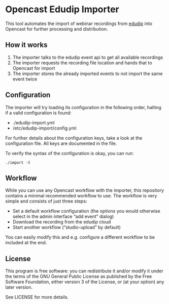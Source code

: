 Opencast Edudip Importer
========================

This tool automates the import of webinar recordings from
[edudip](https://edudip.com) into Opencast for further processing and
distribution.


How it works
------------

1. The importer talks to the edudip event api to get all available recordings
2. The importer requests the recording file location and hands that to Opencast for import
3. The importer stores the already imported events to not import the same event twice


Configuration
-------------

The importer will try loading its configuration in the following order, halting
if a valid configuration is found:

- ./edudip-import.yml
- /etc/edudip-import/config.yml

For further details about the configuration keys, take a look at the
configuration file. All keys are documented in the file.

To verify the syntax of the configuration is okay, you can run:

    ./import -t


Workflow
--------

While you can use any Opencast workflow with the importer, this repository
contains a minimal recommended workflow to use. The workflow is very simple and
consists of just three steps:

- Set a default workflow configuration (the options you would otherwise select
  in the admin interface “add event” dialog)
- Download the recording from the edudip cloud
- Start another workflow (“studio-upload” by default)

You can easily modify this and e.g. configure a different workflow to be
included at the end.


License
-------

This program is free software: you can redistribute it and/or modify
it under the terms of the GNU General Public License as published by
the Free Software Foundation, either version 3 of the License, or
(at your option) any later version.

See LICENSE for more details.
